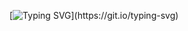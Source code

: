 [![Typing SVG](https://readme-typing-svg.demolab.com?font=Fira+Code&pause=1000&color=00D701&width=435&lines=hello+world('print'))](https://git.io/typing-svg)
